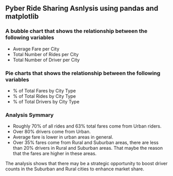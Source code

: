 ## Pyber Ride Sharing Asnlysis using pandas and matplotlib

### A bubble chart that shows the relationship between the following variables
* Average Fare per City
* Total Number of Rides per City
* Total Number of Driver per City

### Pie charts that shows the relationship between the following variables
* % of Total Fares by City Type
* % of Total Rides by City Type
* % of Total Drivers by City Type


### Analysis Symmary

* Roughly 70% of all rides and 63% total fares come from Urban riders.
* Over 80% drivers come from Urban.
* Average fare is lower in urban areas in general.
* Over 35% fares come from Rural and Suburban areas, there are less than 20% drivers in Rural and Suburban areas. That maybe the reason that the fares are higher in these areas.

The analysis shows that there may be a strategic opportunity to boost driver counts in the Suburban and Rural cities to enhance market share.
